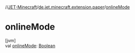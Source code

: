 //[JET-Minecraft](../../index.md)/[de.jet.minecraft.extension.paper](index.md)/[onlineMode](online-mode.md)

# onlineMode

[jvm]\
val [onlineMode](online-mode.md): [Boolean](https://kotlinlang.org/api/latest/jvm/stdlib/kotlin/-boolean/index.html)
